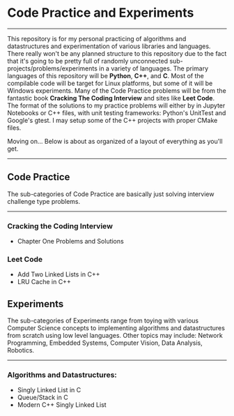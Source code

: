 # Code Practice and Experiments

---

This repository is for my personal practicing of algorithms and datastructures and experimentation of various libraries and languages. There really won't be any planned structure to this repository due to the fact that it's going to be pretty full of randomly unconnected sub-projects/problems/experiments in a variety of languages. The primary languages of this repository will be **Python**, **C++**, and **C**. Most of the compilable code will be target for Linux platforms, but some of it will be Windows experiments. Many of the Code Practice problems will be from the fantastic book __Cracking The Coding Interview__ and sites like __Leet Code__. The format of the solutions to my practice problems will either by in Jupyter Notebooks or C++ files, with unit testing frameworks: Python's UnitTest and Google's gtest. I may setup some of the C++ projects with proper CMake files.

Moving on... Below is about as organized of a layout of everything as you'll get.

---

## Code Practice

The sub-categories of Code Practice are basically just solving interview challenge type problems.

---

### Cracking the Coding Interview

* Chapter One Problems and Solutions

### Leet Code
* Add Two Linked Lists in C++
* LRU Cache in C++

## Experiments

The sub-categories of Experiments range from toying with various Computer Science concepts to implementing algorithms and datastructures from scratch using low level languages. Other topics may include: Network Programming, Embedded Systems, Computer Vision, Data Analysis, Robotics.

---

### Algorithms and Datastructures:
* Singly Linked List in C
* Queue/Stack in C
* Modern C++ Singly Linked List